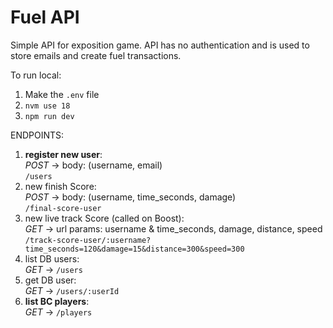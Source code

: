 # Fuel API

Simple API for exposition game. API has no authentication and is used to store emails and create fuel transactions.

To run local:
1. Make the ```.env``` file  
2. ```nvm use 18```  
3. ```npm run dev```  
  
ENDPOINTS:
1. **register new user**:  
    *POST* -> body: (username, email)  
    ```/users```
1. new finish Score:  
    *POST* -> body: (username, time_seconds, damage)  
    ```/final-score-user```
1. new live track Score (called on Boost):  
    *GET* -> url params:  username & time_seconds, damage, distance, speed  
    ```/track-score-user/:username?time_seconds=120&damage=15&distance=300&speed=300```
2. list DB users:  
    *GET* -> ```/users```
2. get DB user:  
    *GET* -> ```/users/:userId```
2. **list BC players**:  
    *GET* -> ```/players```